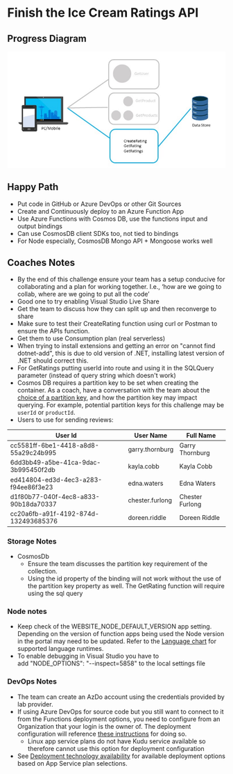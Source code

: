 # Finish the Ice Cream Ratings API

## Progress Diagram

![Ratings API progress diagram](images/ratings-api-progress-diagram.jpg)

## Happy Path

* Put code in GitHub or Azure DevOps or other Git Sources
* Create and Continuously deploy to an Azure Function App
* Use Azure Functions with Cosmos DB, use the functions input and output bindings
* Can use CosmosDB client SDKs too, not tied to bindings
* For Node especially, CosmosDB Mongo API + Mongoose works well

## Coaches Notes

* By the end of this challenge ensure your team has a setup conducive for collaborating and a plan for working together. I.e., ‘how are we going to collab, where are we going to put all the code’
* Good one to try enabling Visual Studio Live Share
* Get the team to discuss how they can split up and then reconverge to share
* Make sure to test their CreateRating function using curl or Postman to ensure the APIs function.
* Get them to use Consumption plan (real serverless)
* When trying to install extensions and getting an error on "cannot find dotnet-add", this is due to old version of .NET, installing latest version of .NET should correct this.
* For GetRatings putting userId into route and using it in the SQLQuery parameter (instead of query string which doesn't work)
* Cosmos DB requires a partition key to be set when creating the container. As a coach, have a conversation with the team about the [choice of a partition key](https://docs.microsoft.com/azure/cosmos-db/partitioning-overview#choose-partitionkey), and how the partition key may impact querying. For example, potential partition keys for this challenge may be ```userId``` or ```productId```.
* Users to use for sending reviews:

User Id​ | User Name​ | Full Name​
--------| --------- | ---------
cc5581ff-6be1-4418-a8d8-55a29c24b995​ | garry.thornburg​ | Garry Thornburg​
6dd3bb49-a5be-41ca-9dac-3b995450f2db​ | kayla.cobb​ | Kayla Cobb​
ed414804-ed3d-4ec3-a283-f94ee86f3e23​ | edna.waters​ | Edna Waters​
d1f80b77-040f-4ec8-a833-90b18da70337​ | chester.furlong​ | Chester Furlong​
cc20a6fb-a91f-4192-874d-132493685376​ | doreen.riddle​ | Doreen Riddle​

### Storage Notes

* CosmosDb
    * Ensure the team discusses the partition key requirement of the collection.
    * Using the id property of the binding will not work without the use of the partition key property as well. The GetRating function will require using the sql query

### Node notes

* Keep check of the WEBSITE_NODE_DEFAULT_VERSION app setting. Depending on the version of function apps being used the Node version in the portal may need to be updated. Refer to the [Language chart](https://docs.microsoft.com/azure/azure-functions/functions-versions#languages) for supported language runtimes.
* To enable debugging in Visual Studio you have to add "NODE_OPTIONS": "--inspect=5858" to the local settings file

### DevOps Notes

* The team can create an AzDo account using the credentials provided by lab provider. 
* If using Azure DevOps for source code but you still want to connect to it from the Functions deployment options, you need to configure from an Organization that your login is the owner of. The deployment configuration will reference [these instructions](https://docs.microsoft.com/azure/devops/organizations/accounts/create-organization?view=azure-devops) for doing so.
    * Linux app service plans do not have Kudu service available so therefore cannot use this option for deployment configuration
* See [Deployment technology availability](https://docs.microsoft.com/azure/azure-functions/functions-deployment-technologies#deployment-technology-availability) for available deployment options based on App Service plan selections.

